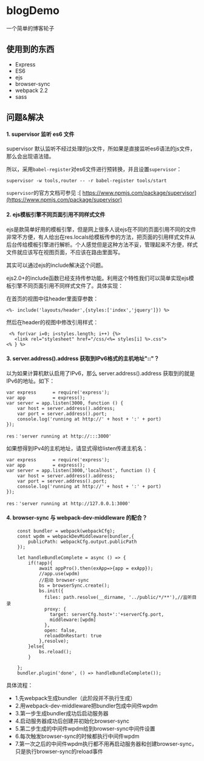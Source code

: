 # blogDemo
 一个简单的博客轮子

## 使用到的东西
- Express
- ES6
- ejs
- browser-sync
- webpack 2.2
- sass

## 问题&解决
#### 1. supervisor 监听 es6 文件
supervisor 默认监听不经过处理的js文件，所如果是直接监听es6语法的js文件，那么会出现语法错。

所以，采用`babel-register`对es6文件进行预转换，并且设置`supervisor`：

	supervisor -w tools,router -- -r babel-register tools/start

`supervisor`的官方文档可参见 :[ https://www.npmjs.com/package/supervisor](https://www.npmjs.com/package/supervisor)

#### 2. ejs模板引擎不同页面引用不同样式文件
ejs是款简单好用的模板引擎，但是网上很多人说ejs在不同的页面引用不同的文件非常不方便，有人给出在res.locals给模板传参的方法，把页面的引用样式文件从后台传给模板引擎进行解析。个人感觉但是这种方法不妥，管理起来不方便，样式文件就应该写在视图页面，不应该在路由里面写。

其实可以通过ejs的include解决这个问题。

ejs2.0+的include函数已经支持传参功能。利用这个特性我们可以简单实现ejs模板引擎不同页面引用不同样式文件了。具体实现：

在首页的视图中往header里面穿参数：
	
	<%- include('layouts/header',{styles:['index','jquery']}) %>

然后在header的视图中修改引用样式：

	 <% for(var i=0; i<styles.length; i++) {%>
       <link rel="stylesheet" href="/css/<%= styles[i] %>.css">
    <% } %>

#### 3. server.address().address 获取到IPv6格式的主机地址"::"？
以为如果计算机默认启用了IPv6，那么 server.address().address 获取到的就是IPv6的地址。如下：

	var express      = require('express');
	var app          = express();
	var server = app.listen(3000, function () {
    	var host = server.address().address;
    	var port = server.address().port;
    	console.log('running at http://' + host + ':' + port)
	});
	
	res：'server running at http://:::3000'	
如果想得到IPv4的主机地址，请显式得给listen传递主机名：
	
	var express      = require('express');
	var app          = express();
	var server = app.listen(3000,'localhost', function () {
    	var host = server.address().address;
    	var port = server.address().port;
    	console.log('running at http://' + host + ':' + port)
	});
	
	res：'server running at http://127.0.0.1:3000'
#### 4. browser-sync 与 webpack-dev-middleware 的配合？

		const bundler = webpack(webpackCfg);
		const wpdm = webpackDevMiddleware(bundler,{
			publicPath: webpackCfg.output.publicPath
		});

		let handleBundleComplete = async () => {
			if(!app){
				await appPro().then(exApp=>{app = exApp});
				//app.use(wpdm)
				//启动 browser-sync
				bs = browserSync.create();
				bs.init({
				  files: path.resolve(__dirname, '../public/*/**'),//监听目录
				  proxy: {
				    target: serverCfg.host+':'+serverCfg.port,
				    middleware:[wpdm]
				  },
				  open: false,
				  reloadOnRestart: true
				},resolve);
			}else{
				bs.reload();
			}
			
		};
		bundler.plugin('done', () => handleBundleComplete());
具体流程：

-	1.先webpack生成bundler（此阶段并不执行生成）
-	2.用webpack-dev-middleware把bundler包成中间件wpdm
-	3.第一步生成bundler成功后启动服务器
-	4.启动服务器成功后创建并初始化browser-sync
-	5.第二步生成的中间件wpdm给到browser-sync中间件设置
-	6.每次触发browser-sync的时候都执行中间件wpdm
-	7.第一次之后的中间件wpdm执行都不用再启动服务器和创建browser-sync，只是执行browser-sync的reload事件